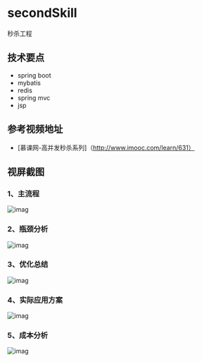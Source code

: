 # secondSkill
秒杀工程

## 技术要点
+ spring boot
+ mybatis
+ redis
+ spring mvc
+ jsp

## 参考视频地址
+ [慕课网-高并发秒杀系列]（http://www.imooc.com/learn/631）

## 视屏截图
### 1、主流程
![imag](https://github.com/cyouraku/myTrunk/tree/master/secondSkill/doc/main_process.png)

### 2、瓶颈分析
![imag](https://github.com/cyouraku/myTrunk/tree/master/secondSkill/doc/bottle_necks.png)

### 3、优化总结
![imag](https://github.com/cyouraku/myTrunk/tree/master/secondSkill/doc/youhuazongjie.png)

### 4、实际应用方案
![imag](https://github.com/cyouraku/myTrunk/tree/master/secondSkill/doc/plan.png)

### 5、成本分析
![imag](https://github.com/cyouraku/myTrunk/tree/master/secondSkill/doc/cost_analyze.png)
